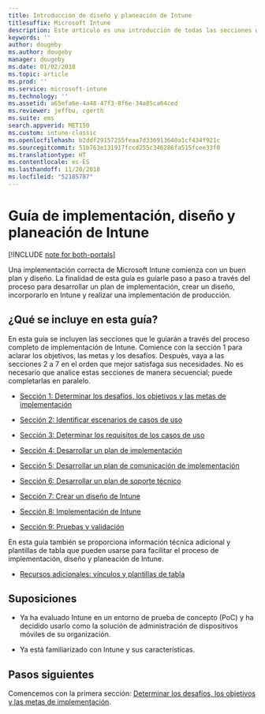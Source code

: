 ```yaml
---
title: Introducción de diseño y planeación de Intune
titlesuffix: Microsoft Intune
description: Este artículo es una introducción de todas las secciones de implementación, diseño y planeación de Microsoft Intune. Herramientas para facilitar la determinación de objetivos, requisitos y escenarios de casos de uso, crear planes de lanzamiento y comunicación, así como planes de soporte técnico, pruebas y validación.
keywords: ''
author: dougeby
ms.author: dougeby
manager: dougeby
ms.date: 01/02/2018
ms.topic: article
ms.prod: ''
ms.service: microsoft-intune
ms.technology: ''
ms.assetid: a65efa6e-4a48-47f3-8f6e-34a85ca64ced
ms.reviewer: jeffbu, cgerth
ms.suite: ems
search.appverid: MET150
ms.custom: intune-classic
ms.openlocfilehash: b2ddf29157255feaa7d336913640a1cf434f921c
ms.sourcegitcommit: 51b763e131917fccd255c346286fa515fcee33f0
ms.translationtype: HT
ms.contentlocale: es-ES
ms.lasthandoff: 11/20/2018
ms.locfileid: "52185787"
---
```

# <a name="intune-deployment-planning-design-and-implementation-guide"></a>Guía de implementación, diseño y planeación de Intune

[!INCLUDE [note for both-portals](./includes/note-for-both-portals.md)]

Una implementación correcta de Microsoft Intune comienza con un buen plan y diseño. La finalidad de esta guía es guiarle paso a paso a través del proceso para desarrollar un plan de implementación, crear un diseño, incorporarlo en Intune y realizar una implementación de producción.

## <a name="whats-included-in-this-guide"></a>¿Qué se incluye en esta guía?

En esta guía se incluyen las secciones que le guiarán a través del proceso completo de implementación de Intune. Comience con la sección 1 para aclarar los objetivos, las metas y los desafíos. Después, vaya a las secciones 2 a 7 en el orden que mejor satisfaga sus necesidades. No es necesario que analice estas secciones de manera secuencial; puede completarlas en paralelo.

-   [Sección 1: Determinar los desafíos, los objetivos y las metas de implementación](planning-guide-deployment-goals.md)

-   [Sección 2: Identificar escenarios de casos de uso](planning-guide-scenarios.md)

-   [Sección 3: Determinar los requisitos de los casos de uso](planning-guide-requirements.md)

-   [Sección 4: Desarrollar un plan de implementación](planning-guide-rollout-plan.md)

-   [Sección 5: Desarrollar un plan de comunicación de implementación](planning-guide-communication-plan.md)

-   [Sección 6: Desarrollar un plan de soporte técnico](planning-guide-support-plan.md)

-   [Sección 7: Crear un diseño de Intune](planning-guide-design.md)

-   [Sección 8: Implementación de Intune](planning-guide-onboarding.md)

-   [Sección 9: Pruebas y validación](planning-guide-test-validation.md)

En esta guía también se proporciona información técnica adicional y plantillas de tabla que pueden usarse para facilitar el proceso de implementación, diseño y planeación de Intune.

-   [Recursos adicionales: vínculos y plantillas de tabla](planning-guide-resources.md)

## <a name="assumptions"></a>Suposiciones

-   Ya ha evaluado Intune en un entorno de prueba de concepto (PoC) y ha decidido usarlo como la solución de administración de dispositivos móviles de su organización.

-   Ya está familiarizado con Intune y sus características.

## <a name="next-steps"></a>Pasos siguientes

Comencemos con la primera sección: [Determinar los desafíos, los objetivos y las metas de implementación](planning-guide-deployment-goals.md).
